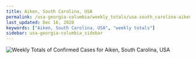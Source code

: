 ```yaml
---
title: Aiken, South Carolina, USA
permalink: /usa-georgia-columbia/weekly_totals/usa-south_carolina-aiken-weekly_totals.html
last_updated: Dec 16, 2020
keywords: ["Aiken, South Carolina, USA", "weekly totals"]
sidebar: usa-georgia-columbia_sidebar
---
```


![Weekly Totals of Confirmed Cases for Aiken, South Carolina, USA](/covid_tracker/images/graphs/usa-south_carolina-aiken-weekly_totals_graph.png)
